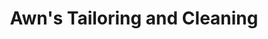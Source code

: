 ---
title: "Awn's Tailoring and Cleaning"
url: /lakewood/awns-tailoring-and-cleaning/
shop: tailor
---